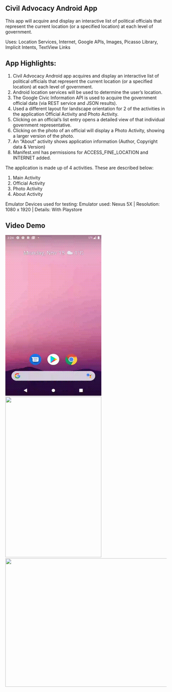 ## Civil Advocacy Android App

This app will acquire and display an interactive list of political officials 
that represent the current location (or a specified location) at each level of government.

Uses: Location Services, Internet, Google APIs, Images, Picasso Library, Implicit Intents, TextView Links

## App Highlights:

1. Civil Advocacy Android app acquires and display an interactive list of political officials that represent the current
   location (or a specified location) at each level of government.
2. Android location services will be used to determine the user’s location.
3. The Google Civic Information API is used to acquire the government official data (via REST service and JSON results).
4. Used a different layout for landscape orientation for 2 of the activities in the application
   Official Activity and Photo Activity.
5. Clicking on an official’s list entry opens a detailed view of that individual government representative.
6. Clicking on the photo of an official will display a Photo Activity, showing a larger version of the photo.
7. An “About” activity shows application information (Author, Copyright data & Version)
8. Manifest.xml has permissions for ACCESS_FINE_LOCATION and INTERNET added.

The application is made up of 4 activities. These are described below:
1. Main Activity
2. Official Activity
3. Photo Activity
4. About Activity

Emulator Devices used for testing:
Emulator used: Nexus 5X | Resolution: 1080 x 1920 | Details: With Playstore

## Video Demo
<img src="./app/src/main/res/bestCase.gif" width="300" height="500"/>
<img src="./app/src/main/res/worstCase.gif" width="300" height="500"/>
<img src="./app/src/main/res/horizontal.gif" width="700" height="400"/>

